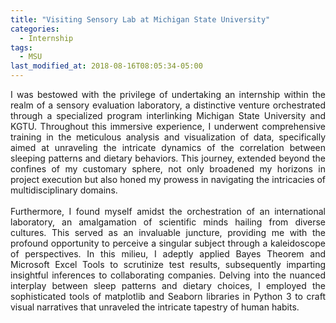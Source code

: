 ```yaml
---
title: "Visiting Sensory Lab at Michigan State University"
categories:
  - Internship
tags:
  - MSU
last_modified_at: 2018-08-16T08:05:34-05:00
---
```

<div style="text-align: justify;">
 I was bestowed with the privilege of undertaking an internship within the realm of a sensory evaluation laboratory, a distinctive venture orchestrated through a specialized program interlinking Michigan State University and KGTU. Throughout this immersive experience, I underwent comprehensive training in the meticulous analysis and visualization of data, specifically aimed at unraveling the intricate dynamics of the correlation between sleeping patterns and dietary behaviors. This journey, extended beyond the confines of my customary sphere, not only broadened my horizons in project execution but also honed my prowess in navigating the intricacies of multidisciplinary domains.
</div>

<br>

<div style="text-align: justify;">
Furthermore, I found myself amidst the orchestration of an international laboratory, an amalgamation of scientific minds hailing from diverse cultures. This served as an invaluable juncture, providing me with the profound opportunity to perceive a singular subject through a kaleidoscope of perspectives. In this milieu, I adeptly applied Bayes Theorem and Microsoft Excel Tools to scrutinize test results, subsequently imparting insightful inferences to collaborating companies. Delving into the nuanced interplay between sleep patterns and dietary choices, I employed the sophisticated tools of matplotlib and Seaborn libraries in Python 3 to craft visual narratives that unraveled the intricate tapestry of human habits.
</div>